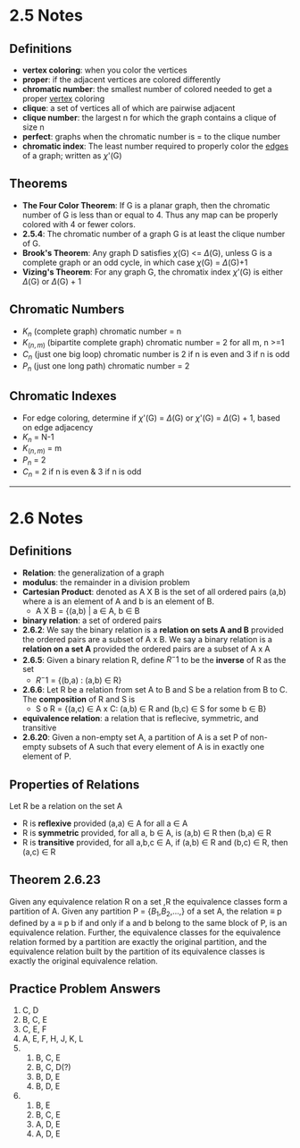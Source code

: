 # 2.5 Notes

## Definitions
- **vertex coloring**: when you color the vertices
- **proper**: if the adjacent vertices are colored differently
- **chromatic number**: the smallest number of colored needed to get a proper <ins>vertex</ins> coloring
- **clique**: a set of vertices all of which are pairwise adjacent
- **clique number**: the largest n for which the graph contains a clique of size n
- **perfect**: graphs when the chromatic number is = to the clique number
- **chromatic index**: The  least number required to properly color the <ins>edges</ins> of a graph; written as $\chi$'(G)

## Theorems
- **The Four Color Theorem**: If G is a planar graph, then the chromatic number of G is less than or equal to 4. Thus any map can be properly colored with 4 or fewer colors.
- **2.5.4**: The chromatic number of a graph G is at least the clique number of G.
- **Brook's Theorem**: Any graph D satisfies $\chi$(G) <= $\Delta$(G), unless G is a complete graph or an odd cycle, in which case $\chi$(G) = $\Delta$(G)+1
- **Vizing's Theorem**: For any graph G, the chromatix index $\chi$'(G) is either $\Delta$(G) or $\Delta$(G) + 1

## Chromatic Numbers
- $K_n$ (complete graph) chromatic number = n
- $K_(n,m)$ (bipartite complete graph) chromatic number = 2 for all m, n >=1
- $C_n$ (just one big loop) chromatic number is 2 if n is even and 3 if n is odd
- $P_n$ (just one long path) chromatic number = 2

## Chromatic Indexes
- For edge coloring, determine if $\chi$'(G) = $\Delta$(G) or $\chi$'(G) = $\Delta$(G) + 1, based on edge adjacency 
- $K_n$ = N-1
- $K_(n,m)$ = m
- $P_n$ = 2
- $C_n$ = 2 if n is even & 3 if n is odd

---
# 2.6 Notes

## Definitions
- **Relation**: the generalization of a graph
- **modulus**: the remainder in a division problem
- **Cartesian Product**: denoted as A X B is the set of all ordered pairs (a,b) where a is an element of A and b is an element of B.
    - A X B = {(a,b) | a $\in$ A, b $\in$ B 
- **binary relation**: a set of ordered pairs
- **2.6.2**: We say the binary relation is a **relation on sets A and B** provided the ordered pairs are a subset of A x B. We say a binary relation is a **relation on a set A** provided the ordered pairs are a subset of A x A
- **2.6.5**: Given a binary relation R, define $R^-1$ to be the **inverse** of R as the set
    - $R^-1$ = {(b,a) : (a,b) $\in$ R}
- **2.6.6**: Let R be a relation from set A to B and S be a relation from B to C. The **composition** of R and S is
    - S o R = {(a,c) $\in$ A x C: (a,b) $\in$ R and (b,c) $\in$ S for some b $\in$ B}
- **equivalence relation**: a relation that is reflecive, symmetric, and transitive
- **2.6.20**: Given a non-empty set A, a partition of A is a set P of non-empty subsets of A such that every element of A is in exactly one element of P.

## Properties of Relations
Let R be a relation on the set A
- R is **reflexive** provided (a,a) $\in$ A for all a $\in$ A
- R is **symmetric** provided, for all a, b $\in$ A, is (a,b) $\in$ R then (b,a) $\in$ R
- R is **transitive** provided, for all a,b,c $\in$ A, if (a,b) $\in$ R and (b,c) $\in$ R, then (a,c) $\in$ R
 
## Theorem 2.6.23
Given any equivalence relation R on a set ,R the equivalence classes form a partition of A. 
Given any partition P = {$B_1$,$B_2$,...,} of a set A, the relation $\equiv$ p defined by a $\equiv$ p b if and only if a and b belong to the same block of P, is an equivalence relation.
Further, the equivalence classes for the equivalence relation formed by a partition are exactly the original partition, and the equivalence relation built by the partition of its equivalence classes is exactly the original equivalence relation.

## Practice Problem Answers
1. C, D
2. B, C, E
3. C, E, F
4. A, E, F, H, J, K, L
5. 
    1. B, C, E
    2. B, C, D(?)
    3. B, D, E
    4. B, D, E
6.  
    1. B, E
    2. B, C, E
    3. A, D, E
    4. A, D, E

